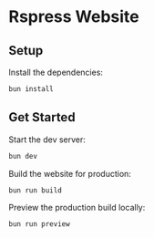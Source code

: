 # Rspress Website

## Setup

Install the dependencies:

```bash
bun install
```

## Get Started

Start the dev server:

```bash
bun dev
```

Build the website for production:

```bash
bun run build
```

Preview the production build locally:

```bash
bun run preview
```

